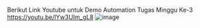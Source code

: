 Berikut Link Youtube untuk Demo Automation Tugas Minggu Ke-3
https://youtu.be/lYw3UIm_gL8
</n>
![image](https://github.com/user-attachments/assets/6148d620-73ac-497c-b043-6fa40435314e)
